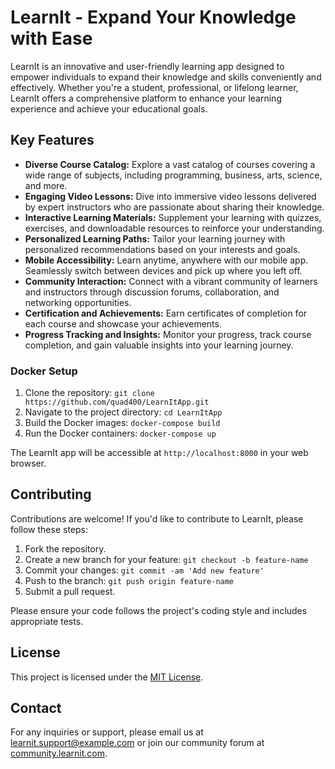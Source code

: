 # LearnIt - Expand Your Knowledge with Ease

LearnIt is an innovative and user-friendly learning app designed to empower individuals to expand their knowledge and skills conveniently and effectively. Whether you're a student, professional, or lifelong learner, LearnIt offers a comprehensive platform to enhance your learning experience and achieve your educational goals.

## Key Features

- **Diverse Course Catalog:** Explore a vast catalog of courses covering a wide range of subjects, including programming, business, arts, science, and more.
- **Engaging Video Lessons:** Dive into immersive video lessons delivered by expert instructors who are passionate about sharing their knowledge.
- **Interactive Learning Materials:** Supplement your learning with quizzes, exercises, and downloadable resources to reinforce your understanding.
- **Personalized Learning Paths:** Tailor your learning journey with personalized recommendations based on your interests and goals.
- **Mobile Accessibility:** Learn anytime, anywhere with our mobile app. Seamlessly switch between devices and pick up where you left off.
- **Community Interaction:** Connect with a vibrant community of learners and instructors through discussion forums, collaboration, and networking opportunities.
- **Certification and Achievements:** Earn certificates of completion for each course and showcase your achievements.
- **Progress Tracking and Insights:** Monitor your progress, track course completion, and gain valuable insights into your learning journey.

### Docker Setup

1. Clone the repository: `git clone https://github.com/quad400/LearnItApp.git`
2. Navigate to the project directory: `cd LearnItApp`
3. Build the Docker images: `docker-compose build`
4. Run the Docker containers: `docker-compose up`

The LearnIt app will be accessible at `http://localhost:8000` in your web browser.


## Contributing

Contributions are welcome! If you'd like to contribute to LearnIt, please follow these steps:

1. Fork the repository.
2. Create a new branch for your feature: `git checkout -b feature-name`
3. Commit your changes: `git commit -am 'Add new feature'`
4. Push to the branch: `git push origin feature-name`
5. Submit a pull request.

Please ensure your code follows the project's coding style and includes appropriate tests.

## License

This project is licensed under the [MIT License](https://opensource.org/licenses/MIT).

## Contact

For any inquiries or support, please email us at learnit.support@example.com or join our community forum at [community.learnit.com](https://community.learnit.com).
